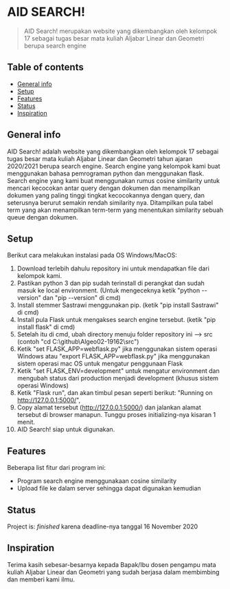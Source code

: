 # AID SEARCH!
> AID Search! merupakan website yang dikembangkan oleh kelompok 17 sebagai tugas besar mata kuliah Aljabar Linear dan Geometri berupa search engine

## Table of contents
* [General info](#general-info)
* [Setup](#setup)
* [Features](#features)
* [Status](#status)
* [Inspiration](#inspiration)

## General info
AID Search! adalah website yang dikembangkan oleh kelompok 17 sebagai tugas besar mata kuliah Aljabar Linear dan Geometri tahun ajaran 2020/2021 berupa search engine. Search engine yang kelompok kami buat menggunakan bahasa pemrograman python dan menggunakan flask. Search engine yang kami buat menggunakan rumus cosine similarity untuk mencari kecocokan antar query dengan dokumen dan menampilkan dokumen yang paling tinggi tingkat kecocokannya dengan query, dan seterusnya berurut semakin rendah similarity nya. Ditampilkan pula tabel term yang akan menampilkan term-term yang menentukan similarity sebuah queue dengan dokumen.



## Setup
Berikut cara melakukan instalasi pada OS Windows/MacOS:
1. Download terlebih dahulu repository ini untuk mendapatkan file dari kelompok kami.
2. Pastikan python 3 dan pip sudah terinstall di perangkat dan sudah masuk ke local environment. (Untuk mengeceknya ketik "python --version" dan "pip --version" di cmd)
3. Install stemmer Sastrawi menggunakan pip. (ketik "pip install Sastrawi" di cmd)
4. Install pula Flask untuk mengakses search engine tersebut. (ketik "pip install flask" di cmd)
5. Setelah itu di cmd, ubah directory menuju folder repository ini --> src (contoh "cd C:\github\Algeo02-19162\src")
6. Ketik "set FLASK_APP=webflask.py" jika menggunakan sistem operasi Windows atau "export FLASK_APP=webflask.py" jika menggunakan sistem operasi mac OS untuk mengatur penggunaan Flask
7. Ketik "set FLASK_ENV=development" untuk mengatur environment dan mengubah status dari production menjadi development (khusus sistem operasi Windows)
8. Ketik "Flask run", dan akan timbul pesan seperti berikut: "Running on http://127.0.0.1:5000/",
9. Copy alamat tersebut (http://127.0.0.1:5000/) dan jalankan alamat tersebut di browser manapun. Tunggu proses initializing-nya kisaran 1 menit.
10. AID Search! siap untuk digunakan.


## Features
Beberapa list fitur dari program ini:
* Program search engine menggunakaan cosine similarity
* Upload file ke dalam server sehingga dapat digunakan kemudian

## Status
Project is: _finished_ karena deadline-nya tanggal 16 November 2020

## Inspiration
Terima kasih sebesar-besarnya kepada Bapak/Ibu dosen pengampu mata kuliah Aljabar Linear dan Geometri yang sudah berjasa dalam membimbing dan memberi kami ilmu.
